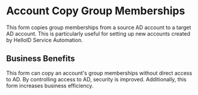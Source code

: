 # Account Copy Group Memberships

This form copies group memberships from a source AD account to a target AD account. This is particularly useful for setting up new accounts created by HelloID Service Automation.

## Business Benefits

This form can copy an account's group memberships without direct access to AD. By controlling access to AD, security is improved. Additionally, this form increases business efficiency.
